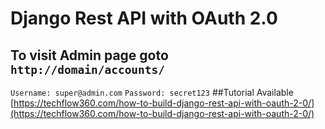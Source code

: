 # Django Rest API with OAuth 2.0 
## To visit Admin page goto `http://domain/accounts/`
`Username: super@admin.com`
`Password: secret123`
##Tutorial Available 
[https://techflow360.com/how-to-build-django-rest-api-with-oauth-2-0/](https://techflow360.com/how-to-build-django-rest-api-with-oauth-2-0/)
